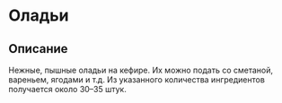 # Оладьи
## Описание 
Нежные, пышные оладьи на кефире.
Их можно подать со сметаной, вареньем, ягодами и т.д.
Из указанного количества ингредиентов получается около 30–35 штук.